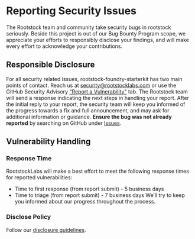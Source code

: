 # Reporting Security Issues
The Rootstock team and community take security bugs in rootstock seriously. Beside this project is out of our Bug Bounty Program scope, we appreciate your efforts to responsibly disclose your findings, and will make every effort to acknowledge your contributions.
## Responsible Disclosure
For all security related issues, rootstock-foundry-starterkit has two main points of contact. Reach us at <security@rootstocklabs.com> or use the GitHub Security Advisory ["Report a Vulnerability"](https://github.com/rsksmart/rootstock-foundry-starterkit/security/advisories/new) tab.
The Rootstock team will send a response indicating the next steps in handling your report. After the initial reply to your report, the security team will keep you informed of the progress towards a fix and full announcement, and may ask for additional information or guidance.
**Ensure the bug was not already reported** by searching on GitHub under [Issues](https://github.com/rsksmart/rootstock-foundry-starterkit/issues).
## Vulnerability Handling
### Response Time
RootstockLabs will make a best effort to meet the following response times for reported vulnerabilities:
* Time to first response (from report submit) - 5 business days
* Time to triage (from report submit) - 7 business days
We’ll try to keep you informed about our progress throughout the process.
### Disclose Policy
Follow our [disclosure guidelines](https://www.rootstocklabs.com/bounty-program/).
